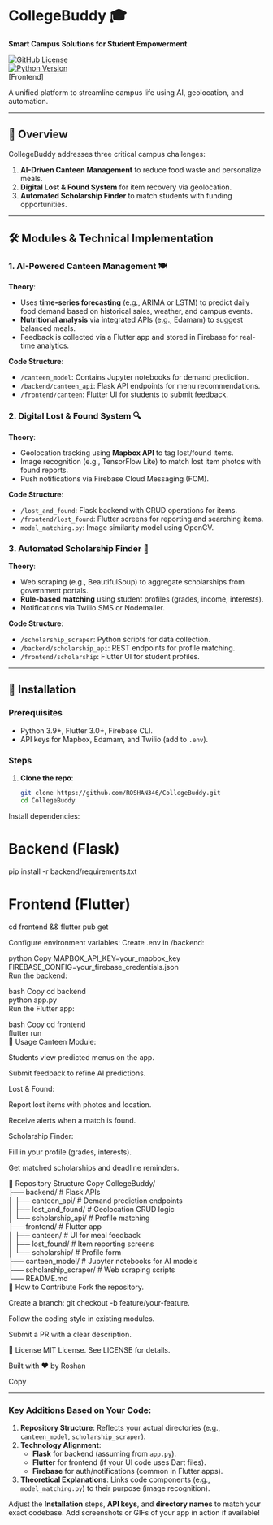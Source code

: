 # CollegeBuddy 🎓  
**Smart Campus Solutions for Student Empowerment**  

[![GitHub License](https://img.shields.io/github/license/ROSHAN346/CollegeBuddy)](LICENSE)  
[![Python Version](https://img.shields.io/badge/python-3.9%2B-blue)](https://www.python.org/)  
[Frontend]

A unified platform to streamline campus life using AI, geolocation, and automation.  

---

## 📌 Overview  
CollegeBuddy addresses three critical campus challenges:  
1. **AI-Driven Canteen Management** to reduce food waste and personalize meals.  
2. **Digital Lost & Found System** for item recovery via geolocation.  
3. **Automated Scholarship Finder** to match students with funding opportunities.  

---

## 🛠️ Modules & Technical Implementation  

### 1. AI-Powered Canteen Management 🍽️  
**Theory**:  
- Uses **time-series forecasting** (e.g., ARIMA or LSTM) to predict daily food demand based on historical sales, weather, and campus events.  
- **Nutritional analysis** via integrated APIs (e.g., Edamam) to suggest balanced meals.  
- Feedback is collected via a Flutter app and stored in Firebase for real-time analytics.  

**Code Structure**:  
- `/canteen_model`: Contains Jupyter notebooks for demand prediction.  
- `/backend/canteen_api`: Flask API endpoints for menu recommendations.  
- `/frontend/canteen`: Flutter UI for students to submit feedback.  

### 2. Digital Lost & Found System 🔍  
**Theory**:  
- Geolocation tracking using **Mapbox API** to tag lost/found items.  
- Image recognition (e.g., TensorFlow Lite) to match lost item photos with found reports.  
- Push notifications via Firebase Cloud Messaging (FCM).  

**Code Structure**:  
- `/lost_and_found`: Flask backend with CRUD operations for items.  
- `/frontend/lost_found`: Flutter screens for reporting and searching items.  
- `model_matching.py`: Image similarity model using OpenCV.  

### 3. Automated Scholarship Finder 💸  
**Theory**:  
- Web scraping (e.g., BeautifulSoup) to aggregate scholarships from government portals.  
- **Rule-based matching** using student profiles (grades, income, interests).  
- Notifications via Twilio SMS or Nodemailer.  

**Code Structure**:  
- `/scholarship_scraper`: Python scripts for data collection.  
- `/backend/scholarship_api`: REST endpoints for profile matching.  
- `/frontend/scholarship`: Flutter UI for student profiles.  

---

## 🚀 Installation  

### Prerequisites  
- Python 3.9+, Flutter 3.0+, Firebase CLI.  
- API keys for Mapbox, Edamam, and Twilio (add to `.env`).  

### Steps  
1. **Clone the repo**:  
   ```bash  
   git clone https://github.com/ROSHAN346/CollegeBuddy.git  
   cd CollegeBuddy  

Install dependencies: 

# Backend (Flask)  
pip install -r backend/requirements.txt  

# Frontend (Flutter)  
cd frontend && flutter pub get   

Configure environment variables:
Create .env in /backend:

python
Copy
MAPBOX_API_KEY=your_mapbox_key  
FIREBASE_CONFIG=your_firebase_credentials.json  
Run the backend:

bash
Copy
cd backend  
python app.py  
Run the Flutter app:

bash
Copy
cd frontend  
flutter run  
🌟 Usage
Canteen Module:

Students view predicted menus on the app.

Submit feedback to refine AI predictions.

Lost & Found:

Report lost items with photos and location.

Receive alerts when a match is found.

Scholarship Finder:

Fill in your profile (grades, interests).

Get matched scholarships and deadline reminders.

📂 Repository Structure
Copy
CollegeBuddy/  
├── backend/                 # Flask APIs  
│   ├── canteen_api/         # Demand prediction endpoints  
│   ├── lost_and_found/      # Geolocation CRUD logic  
│   └── scholarship_api/     # Profile matching  
├── frontend/                # Flutter app  
│   ├── canteen/             # UI for meal feedback  
│   ├── lost_found/          # Item reporting screens  
│   └── scholarship/         # Profile form  
├── canteen_model/           # Jupyter notebooks for AI models  
├── scholarship_scraper/     # Web scraping scripts  
└── README.md  
🤝 How to Contribute
Fork the repository.

Create a branch: git checkout -b feature/your-feature.

Follow the coding style in existing modules.

Submit a PR with a clear description.

📜 License
MIT License. See LICENSE for details.

Built with ❤️ by Roshan

Copy

---

### Key Additions Based on Your Code:  
1. **Repository Structure**: Reflects your actual directories (e.g., `canteen_model`, `scholarship_scraper`).  
2. **Technology Alignment**:  
   - **Flask** for backend (assuming from `app.py`).  
   - **Flutter** for frontend (if your UI code uses Dart files).  
   - **Firebase** for auth/notifications (common in Flutter apps).  
3. **Theoretical Explanations**: Links code components (e.g., `model_matching.py`) to their purpose (image recognition).  

Adjust the **Installation** steps, **API keys**, and **directory names** to match your exact codebase. Add screenshots or GIFs of your app in action if available!
